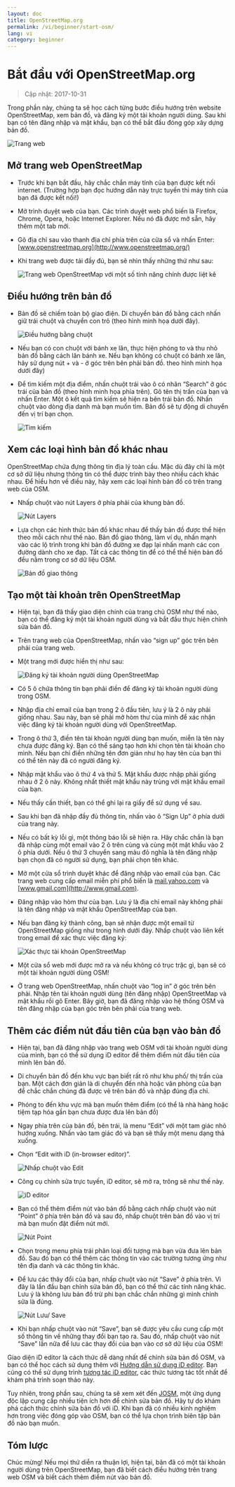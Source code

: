 ```yaml
---
layout: doc
title: OpenStreetMap.org
permalink: /vi/beginner/start-osm/
lang: vi
category: beginner
---
```


Bắt đầu với OpenStreetMap.org
====================================

> Cập nhật: 2017-10-31  

Trong phần này, chúng ta sẽ học cách từng bước điều hướng trên website OpenStreetMap,
xem bản đồ, và đăng ký một tài khoản người dùng.
Sau khi bạn có tên đăng nhập và mật khẩu,
bạn có thể bắt đầu đóng góp xây dựng bản đồ.

![Trang web][]

Mở trang web OpenStreetMap
-------------------------------

-   Trước khi bạn bắt đầu, hãy chắc chắn máy tính của bạn được kết nối internet.
    (Trường hợp bạn đọc hướng dẫn này trực tuyến thì máy tính của bạn đã được kết nối!)
-   Mở trình duyệt web của bạn. Các trình duyệt web phổ biến là Firefox, Chrome, Opera, hoặc Internet Explorer.
    Nếu nó đã được mở sẵn, hãy thêm một tab mới.
-   Gõ địa chỉ sau vào thanh địa chỉ phía trên của cửa sổ và nhấn Enter:
    [www.openstreetmap.org](http://www.openstreetmap.org/)
-   Khi trang web được tải đầy đủ, bạn sẽ nhìn thấy những thứ
    như sau:

    ![Trang web OpenStreetMap với một số tính năng chính được liệt kê][]

Điều hướng trên bản đồ
----------------

-   Bản đồ sẽ chiếm toàn bộ giao điện.
    Di chuyển bản đồ bằng cách nhấn giữ trái chuột và
    chuyển con trỏ (theo hình minh họa dưới đây).

    ![Điều hướng bằng chuột][]

-   Nếu bạn có con chuột với bánh xe lăn, thực hiện phóng to và thu nhỏ bản đồ bằng cách lăn bánh xe.
    Nếu bạn không có chuột có bánh xe lăn,
    hãy sử dụng nút + và - ở góc trên bên phải bản đồ.
    theo hình minh họa dưới đây)
-   Để tìm kiếm một địa điểm, nhấn chuột trái vào ô có nhãn “Search” ở góc trái của bản đồ
    (theo hình minh họa phía trên).
    Gõ tên thị trấn của bạn và nhấn Enter.
    Một ô kết quả tìm kiếm sẽ hiện ra bên trái bản đồ.
    Nhấn chuột vào dòng địa danh mà bạn muốn tìm.
    Bản đồ sẽ tự động di chuyển đến vị trí bạn chọn.

    ![Tìm kiếm][]
   

Xem các loại hình bản đồ khác nhau
------------------------

OpenStreetMap chứa đựng thông tin địa lý toàn cầu.
Mặc dù đây chỉ là một cơ sở dữ liệu
nhưng thông tin có thể được trình bày theo nhiều cách khác nhau.
Để hiểu hơn về điều này, hãy xem các loại hình bản đồ có trên trang web của OSM.

-   Nhấp chuột vào nút Layers ở phía phải của khung bản đồ.

    ![Nút Layers][]

-   Lựa chọn các hình thức bản đồ khác nhau để thấy bản đồ được thể hiện theo mỗi cách như thế nào.
    Bản đồ giao thông, làm ví dụ, nhấn mạnh vào các lộ trình
    trong khi bản đồ đường xe đạp lại nhấn mạnh các con đường dành cho xe đạp.
    Tất cả các thông tin để có thể
    thể hiện bản đồ đều nằm trong cơ sở dữ liệu OSM.

    ![Bản đồ giao thông][]

Tạo một tài khoản trên OpenStreetMap
-------------------------------

-   Hiện tại, bạn đã thấy giao diện chính của trang chủ OSM như thế nào,
    bạn có thể đăng ký một tài khoản người dùng
    và bắt đầu thực hiện chỉnh sửa bản đồ.
-   Trên trang web của OpenStreetMap, nhấn vào “sign up”
    góc trên bên phải của trang web.
-   Một trang mới được hiển thị như sau:

    ![Đăng ký tài khoản người dùng OpenStreetMap][]

-   Có 5 ô chứa thông tin bạn phải điền
    để đăng ký tài khoản người dùng trong OSM.
-   Nhập địa chỉ email của bạn trong 2 ô đầu tiên, lưu ý là 2 ô này phải giống nhau.
    Sau này, bạn sẽ phải mở hòm thư của mình
    để xác nhận việc đăng ký tài khoản người dùng với OpenStreetMap.
-   Trong ô thứ 3, điền tên tài khoản người dùng bạn muốn,
    miễn là tên này chưa được đăng ký.
    Bạn có thể sáng tạo hơn khi chọn tên tài khoản cho mình.
    Nếu bạn chỉ điền những tên đơn giản như họ hay tên của bạn
    thì có thể tên này đã có người đăng ký.
-   Nhập mật khẩu vào ô thứ 4 và thứ 5.
    Mật khẩu được nhập phải giống nhau ở 2 ô này.
    Không nhất thiết mật khẩu này trùng với mật khẩu email của bạn.
-   Nếu thấy cần thiết, bạn có thể ghi lại ra giấy
    để sử dụng về sau.
-   Sau khi bạn đã nhập đầy đủ thông tin,
    nhấn vào ô “Sign Up” ở phía dưới của trang này.
-   Nếu có bất kỳ lỗi gì, một thông báo lỗi sẽ hiện ra.
    Hãy chắc chắn là bạn đã nhập cùng một email vào 2 ô trên cùng và
    cùng một mật khẩu vào 2 ô phía dưới.
    Nếu ô thứ 3 chuyển sang màu đỏ nghĩa là tên đăng nhập bạn chọn đã có người sử dụng,
    bạn phải chọn tên khác.
-   Mở một cửa sổ trình duyệt khác để đăng nhập vào email của bạn.
    Các trang web cung cấp email miễn phí phổ biến là [mail.yahoo.com](http://mail.yahoo.com)
    và [www.gmail.com](http://www.gmail.com).
-   Đăng nhập vào hòm thư của bạn.
    Lưu ý là địa chỉ email này không phải là tên đăng nhập
    và mật khẩu OpenStreetMap của bạn.
-   Nếu bạn đăng ký thành công, bạn sẽ nhận được một email từ
    OpenStreetMap giống như trong hình dưới đây.
    Nhấp chuột vào liên kết trong email
    để xác thực việc đăng ký:

    ![Xác thực tài khoản OpenStreetMap][]

-   Một cửa sổ web mới được mở ra và nếu không có trục trặc gì,
    bạn sẽ có một tài khoản người dùng OSM!
-   Ở trang web OpenStreetMap, nhấn chuột vào “log in” ở góc trên bên phải.
    Nhập tên tài khoản người dùng (tên đăng nhập) OpenStreetMap và mật khẩu rồi gõ Enter.
    Bây giờ, bạn đã đăng nhập vào hệ thống OSM và tên đăng nhập của bạn
    góc trên bên phải của trang web.

Thêm các điểm nút đầu tiên của bạn vào bản đồ
------------------------

-   Hiện tại, bạn đã đăng nhập vào trang web OSM với tài khoản người dùng của mình,
    bạn có thể sử dụng iD editor để thêm
    điểm nút đầu tiên của mình lên bản đồ.
-   Di chuyển bản đồ đến khu vực bạn biết rất rõ như khu phố/ thị trấn của bạn.
    Một cách đơn giản là di chuyển đến nhà hoặc văn phòng của bạn để chắc chắn chúng đã được vẽ trên bản đồ và nhập đúng địa chỉ. 
-   Phóng to đến khu vực mà bạn muốn thêm điểm (có thể là nhà hàng hoặc tiệm tạp hóa gần bạn chưa được đưa lên bản đồ)
-   Ngay phía trên của bản đồ, bên trái,
    là menu “Edit” với một tam giác nhỏ hướng xuống.
    Nhấn vào tam giác đó và bạn sẽ thấy một menu dạng thả xuống.
-   Chọn “Edit with iD (in-browser editor)”.

    ![Nhấp chuột vào Edit][]

-   Công cụ chỉnh sửa trực tuyến, iD editor, sẽ mở ra, trông sẽ như thế này.

    ![iD editor][]

-   Bạn có thể thêm điểm nút vào bản đồ bằng cách nhấp chuột vào nút “Point”
    ở phía trên bản đồ và sau đó,
    nhấp chuột trên bản đồ vào vị trí mà bạn muốn đặt điểm nút mới.

    ![Nút Point][]    

-   Chọn trong menu phía trái phân loại đối tượng mà bạn vừa đưa lên bản đồ.
    Sau đó bạn có thể thêm các thông tin vào các trường tương ứng
    như tên địa danh và các thông tin khác.
-   Để lưu các thây đổi của bạn, nhấp chuột vào nút “Save” ở phía trên.
    Vì đây là lần đầu bạn chỉnh sửa bản đồ, bạn có thể thử các tính năng khác.
    Lưu ý là không lưu bản đồ trừ phi bạn chắc chắn những gì mình chỉnh sửa là đúng.

    ![Nút Lưu/ Save][]    

-   Khi bạn nhấp chuột vào nút “Save”, bạn sẽ được yêu cầu cung cấp một số thông tin về những thay đổi bạn tạo ra.
    Sau đó, nhấp chuột vào nút “Save” lần nữa để lưu các thay đổi của bạn
    vào cơ sở dữ liệu của OSM!


Giao diện iD editor là cách thức dễ dàng nhất để chỉnh sửa bản đồ OSM, 
và bạn có thể học cách sử dụng thêm với [Hướng dẫn sử dụng iD editor](/vi/beginner/id-editor/).
Bạn cũng có thể sử dụng trình [tương tác iD editor](http://www.openstreetmap.org/edit?editor=id#walkthrough=true), 
các thức tương tác tốt nhất để khám phá trình soạn thảo này.

Tuy nhiên, trong phần sau, chúng ta sẽ xem xét đến [JOSM](/vi/josm/), một ứng dụng độc lập 
cung cấp nhiều tiện ích hơn để chỉnh sửa bản đồ.
Hãy tự do khám phá cách thức chỉnh sửa bản đồ với iD. 
Khi bạn đã có nhiều kinh nghiệm hơn trong việc đóng góp vào OSM, bạn có thể lựa chọn trình biên tập bản đồ nào bạn muốn.

Tóm lược
-------

Chúc mừng! Nếu mọi thứ diễn ra thuận lợi, hiện tại, bãn đã có một tài khoản người dùng trên OpenStreetMap,
bạn đã biết cách điều hướng trên trang web OSM
và biết cách thêm điểm nút vào bản đồ.



[Trang web]: /images/beginner/start-osm_website.png
[Trang web OpenStreetMap với một số tính năng chính được liệt kê]: /images/beginner/osm-website-main-functions.png
[Điều hướng bằng chuột]: /images/beginner/mouse-navigation.png
[Tìm kiếm]: /images/beginner/search.png
[Nút Layers]: /images/beginner/layers.png
[Bản đồ giao thông]: /images/beginner/transport-map.png
[Đăng ký tài khoản người dùng OpenStreetMap]: /images/beginner/registering-account.png
[Xác thực tài khoản OpenStreetMap]: /images/beginner/confirming-account.png
[Nhấp chuột vào Edit]: /images/beginner/click-edit.png
[iD editor]: /images/beginner/id-editor.png
[Nút Point]: /images/beginner/point-button.png
[Nút Lưu/ Save]: /images/beginner/save-button.png
